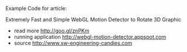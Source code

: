 Example Code for article:

Extremely Fast and Simple WebGL Motion Detector to Rotate 3D Graphic

- read more http://goo.gl/znPKm
- running application http://webgl-motion-detector.appspot.com
- source http://www.sw-engineering-candies.com

